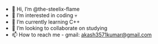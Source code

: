 - 👋 Hi, I’m @the-steelix-flame
- 👀 I’m interested in coding 💀
- 🌱 I’m currently learning C++
- 💞️ I’m looking to collaborate on studying 
- 📫 How to reach me - gmail: akash3571kumar@gmail.com

<!---
the-steelix-flame/the-steelix-flame is a ✨ special ✨ repository because its `README.md` (this file) appears on your GitHub profile.
You can click the Preview link to take a look at your changes.
--->
